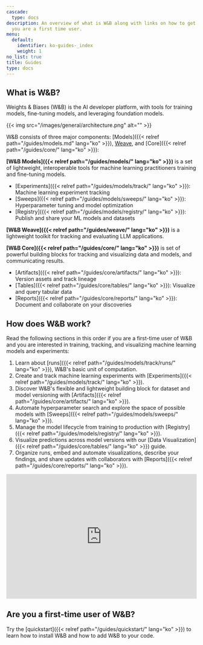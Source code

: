 ```yaml
---
cascade:
  type: docs
description: An overview of what is W&B along with links on how to get started if
  you are a first time user.
menu:
  default:
    identifier: ko-guides-_index
    weight: 1
no_list: true
title: Guides
type: docs
---
```


## What is W&B?

Weights & Biases (W&B) is the AI developer platform, with tools for training models, fine-tuning models, and leveraging foundation models. 

{{< img src="/images/general/architecture.png" alt="" >}}

W&B consists of three major components: [Models]({{< relref path="/guides/models.md" lang="ko" >}}), [Weave](https://wandb.github.io/weave/), and [Core]({{< relref path="/guides/core/" lang="ko" >}}):

**[W&B Models]({{< relref path="/guides/models/" lang="ko" >}})** is a set of lightweight, interoperable tools for machine learning practitioners training and fine-tuning models.
- [Experiments]({{< relref path="/guides/models/track/" lang="ko" >}}): Machine learning experiment tracking
- [Sweeps]({{< relref path="/guides/models/sweeps/" lang="ko" >}}): Hyperparameter tuning and model optimization
- [Registry]({{< relref path="/guides/models/registry/" lang="ko" >}}): Publish and share your ML models and datasets

**[W&B Weave]({{< relref path="/guides/weave/" lang="ko" >}})** is a lightweight toolkit for tracking and evaluating LLM applications.

**[W&B Core]({{< relref path="/guides/core/" lang="ko" >}})** is set of powerful building blocks for tracking and visualizing data and models, and communicating results.
- [Artifacts]({{< relref path="/guides/core/artifacts/" lang="ko" >}}): Version assets and track lineage
- [Tables]({{< relref path="/guides/core/tables/" lang="ko" >}}): Visualize and query tabular data
- [Reports]({{< relref path="/guides/core/reports/" lang="ko" >}}): Document and collaborate on your discoveries

## How does W&B work?

Read the following sections in this order if you are a first-time user of W&B and you are interested in training, tracking, and visualizing machine learning models and experiments:

1. Learn about [runs]({{< relref path="/guides/models/track/runs/" lang="ko" >}}), W&B's basic unit of computation.
2. Create and track machine learning experiments with [Experiments]({{< relref path="/guides/models/track/" lang="ko" >}}).
3. Discover W&B's flexible and lightweight building block for dataset and model versioning with [Artifacts]({{< relref path="/guides/core/artifacts/" lang="ko" >}}).
4. Automate hyperparameter search and explore the space of possible models with [Sweeps]({{< relref path="/guides/models/sweeps/" lang="ko" >}}).
5. Manage the model lifecycle from training to production with [Registry]({{< relref path="/guides/models/registry/" lang="ko" >}}).
6. Visualize predictions across model versions with our [Data Visualization]({{< relref path="/guides/core/tables/" lang="ko" >}}) guide.
7. Organize runs, embed and automate visualizations, describe your findings, and share updates with collaborators with [Reports]({{< relref path="/guides/core/reports/" lang="ko" >}}).

<iframe width="100%" height="330" src="https://www.youtube.com/embed/tHAFujRhZLA" title="Weights &amp; Biases End-to-End Demo" frameborder="0" allow="accelerometer; autoplay; clipboard-write; encrypted-media; gyroscope; picture-in-picture; web-share" allowfullscreen></iframe>

## Are you a first-time user of W&B?

Try the [quickstart]({{< relref path="/guides/quickstart/" lang="ko" >}}) to learn how to install W&B and how to add W&B to your code.